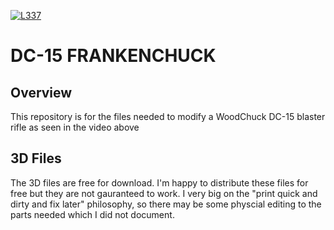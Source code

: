 
[![L337](https://imgur.com/IxUqplp)](https://youtu.be/_PuSDQuakGY)
# DC-15 FRANKENCHUCK


## Overview
This repository is for the files needed to modify a WoodChuck DC-15 blaster rifle as seen in the video above

## 3D Files
The 3D files are free for download. I'm happy to distribute these files for free but they are not gauranteed to work.  I very big on the "print quick and dirty and fix later" philosophy, so there may be some physcial editing to the parts needed which I did not document. 

